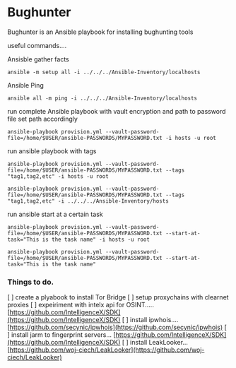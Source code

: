 # Bughunter

Bughunter is an Ansible playbook for installing bughunting tools

useful commands....

Ansisble gather facts

```
ansible -m setup all -i ../../../Ansible-Inventory/localhosts 
```
Ansible Ping

```
ansible all -m ping -i ../../../Ansible-Inventory/localhosts 
```

run complete Ansible playbook with vault encryption and path to password file set path accordingly

```
ansible-playbook provision.yml --vault-password-file=/home/$USER/ansible-PASSWORDS/MYPASSWORD.txt -i hosts -u root 
```

run ansible playbook with tags

```
ansible-playbook provision.yml --vault-password-file=/home/$USER/ansible-PASSWORDS/MYPASSWORD.txt --tags "tag1,tag2,etc" -i hosts -u root 

ansible-playbook provision.yml --vault-password-file=/home/$USER/ansible-PASSWORDS/MYPASSWORD.txt --tags "tag1,tag2,etc" -i ../../../Ansible-Inventory/hosts
```

run ansible start at a certain task
```
ansible-playbook provision.yml --vault-password-file=/home/$USER/ansible-PASSWORDS/MYPASSWORD.txt --start-at-task="This is the task name" -i hosts -u root

ansible-playbook provision.yml --vault-password-file=/home/$USER/ansible-PASSWORDS/MYPASSWORD.txt --start-at-task="This is the task name" 
```

### Things to do.
[ ] create a plyabook to install Tor Bridge
[ ] setup proxychains with clearnet proxies
[ ] expeiriment with intelx api for OSINT.....
[https://github.com/IntelligenceX/SDK](https://github.com/IntelligenceX/SDK)
[ ] install ipwhois....  
[https://github.com/secynic/ipwhois](https://github.com/secynic/ipwhois)
[ ] install jarm to fingerprint servers...
[https://github.com/IntelligenceX/SDK](https://github.com/IntelligenceX/SDK)
[ ] install LeakLooker...
[https://github.com/woj-ciech/LeakLooker](https://github.com/woj-ciech/LeakLooker)











